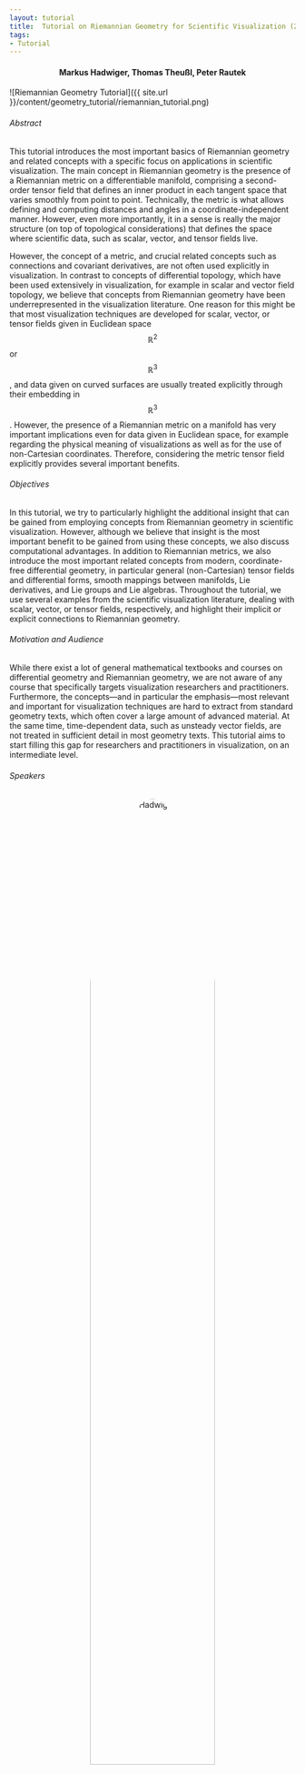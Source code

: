```yaml
---
layout: tutorial
title:  Tutorial on Riemannian Geometry for Scientific Visualization (2021)
tags:
- Tutorial
---
```

<div style='text-align: center;'>
<h4> Markus Hadwiger, Thomas Theu&szlig;l, Peter Rautek </h4>
</div>

![Riemannian Geometry Tutorial]({{ site.url }}/content/geometry_tutorial/riemannian_tutorial.png)

###### Abstract

This tutorial introduces the most important basics of Riemannian geometry and related concepts with a specific focus on applications in scientific visualization. The main concept in Riemannian geometry is the presence of a Riemannian metric on a differentiable manifold, comprising a second-order tensor field that defines an inner product in each tangent space that varies smoothly from point to point. Technically, the metric is what allows defining and computing distances and angles in a coordinate-independent manner. However, even more importantly, it in a sense is really the major structure (on top of topological considerations) that defines the space where scientific data, such as scalar, vector, and tensor fields live.

However, the concept of a metric, and crucial related concepts such as connections and covariant derivatives, are not often used explicitly in visualization. In contrast to concepts of differential topology, which have been used extensively in visualization, for example in scalar and vector field topology, we believe that concepts from Riemannian geometry have been underrepresented in the visualization literature. One reason for this might be that most visualization techniques are developed for scalar, vector, or tensor fields given in Euclidean space $$\mathbb{R}^2$$ or $$\mathbb{R}^3$$, and data given on curved surfaces are usually treated explicitly through their embedding in $$\mathbb{R}^3$$. However, the presence of a Riemannian metric on a manifold has very important implications even for data given in Euclidean space, for example regarding the physical meaning of visualizations as well as for the use of non-Cartesian coordinates. Therefore, considering the metric tensor field explicitly provides several important benefits.

###### Objectives

In this tutorial, we try to particularly highlight the additional insight that can be gained from employing concepts from Riemannian geometry in scientific visualization. However, although we believe that insight is the most important benefit to be gained from using these concepts, we also discuss computational advantages. In addition to Riemannian metrics, we also introduce the most important related concepts from modern, coordinate-free differential geometry, in particular general (non-Cartesian) tensor fields and differential forms, smooth mappings between manifolds, Lie derivatives, and Lie groups and Lie algebras. Throughout the tutorial, we use several examples from the scientific visualization literature, dealing with scalar, vector, or tensor fields, respectively, and highlight their implicit or explicit connections to Riemannian geometry.


###### Motivation and Audience

While there exist a lot of general mathematical textbooks and courses on differential geometry and Riemannian geometry, we are not aware of any course that specifically targets visualization researchers and practitioners. Furthermore, the concepts—and in particular the emphasis—most relevant and important for visualization techniques are hard to extract from standard geometry texts, which often cover a large amount of advanced material. At the same time, time-dependent data, such as unsteady vector fields, are not treated in sufficient detail in most geometry texts. This tutorial aims to start filling this gap for researchers and practitioners in visualization, on an intermediate level.


###### Speakers
<div class="row">
  <div class="column" style='text-align: center;'>
    <a href="{{ site.url }}/people/hadwiger"><img src="{{ site.url }}/images/people/hadwiger.jpg" alt="Hadwiger" style="width:66%; border-radius: 50%;"></a>
	<h4>Markus Hadwiger</h4>
  </div>
  <div class="column" style='text-align: center;'>
    <img src="{{ site.url }}/images/people/theussl.jpg" alt="Theussl" style="width:66%; border-radius: 50%;">
	<h4>Thomas Theu&szlig;l</h4>
  </div>
  <div class="column" style='text-align: center;'>
    <a href="{{ site.url }}/people/rautek"><img src="{{ site.url }}/images/people/rautek.jpg" alt="Rautek" style="width:66%; border-radius: 50%;"></a>
	<h4>Peter Rautek</h4>
  </div>
</div>

<br>

### Notes

Download the tutorial notes here (current version v0.1, 25 Oct 2021; please check back for updates!):
<div class="contentBox" style="min-height: 80px">
<button id="toggle-pdf" class="button slim rounded-left leftalign" title="Read PDF"><i class="icon-file-pdf" aria-hidden="true"> </i>Tutorial Notes</button>
<a href="{{ site.url }}/publications/2021_riemannian_geometry_scivis_tutorial_v0_1.pdf" target="_blank" rel="noopener"><button id="download-pdf" class="button narrow rounded-right leftalign" title="Download PDF"><i class="icon-download" aria-hidden="true"></i></button>	</a>
<div id="box-pdf" class="contentBox toggleBox" style="background: url({{'./assets/css/images/loading.gif' | relative_url }}) center center no-repeat transparent; display: none;"><object id="publication_pdf" class="contentBox" data="{{ site.url }}/publications/2021_riemannian_geometry_scivis_tutorial_v0_1.pdf"><p>PDF cannot be displayed.</p></object></div>
</div>

<br>

### Session Videos

#### 01. Introduction, Manifolds, Coordinate Charts, Vector Fields
<iframe id="box-video" class="12u contentBox" src="https://www.youtube.com/embed/Uqo_pLShQPw" title="YouTube video player" frameborder="0" allow="accelerometer; autoplay; clipboard-write; encrypted-media; gyroscope; picture-in-picture" allowfullscreen></iframe>
<br>
<br>
#### 02. Tensor Fields and Differential Forms
<iframe id="box-video" class="12u contentBox" src="https://www.youtube.com/embed/Ke-695XFJ2E" title="YouTube video player" frameborder="0" allow="accelerometer; autoplay; clipboard-write; encrypted-media; gyroscope; picture-in-picture" allowfullscreen></iframe>
<br>
<br>
#### 03. Riemannian Metrics and Connections
<iframe id="box-video" class="12u contentBox" src="https://www.youtube.com/embed/cqV_nUQMTGo" title="YouTube video player" frameborder="0" allow="accelerometer; autoplay; clipboard-write; encrypted-media; gyroscope; picture-in-picture" allowfullscreen></iframe>
<br>
<br>
#### 04. Smooth Maps between Manifolds; Isometries
<iframe id="box-video" class="12u contentBox" src="https://www.youtube.com/embed/tyhUkzn7jpY" title="YouTube video player" frameborder="0" allow="accelerometer; autoplay; clipboard-write; encrypted-media; gyroscope; picture-in-picture" allowfullscreen></iframe>
<br>
<br>
#### 05. Covariant Derivatives and Lie Derivatives
<iframe id="box-video" class="12u contentBox" src="https://www.youtube.com/embed/AycBYoKHiBw" title="YouTube video player" frameborder="0" allow="accelerometer; autoplay; clipboard-write; encrypted-media; gyroscope; picture-in-picture" allowfullscreen></iframe>
<br>
<br>
#### 06. Lie Groups and Lie Algebras
<iframe id="box-video" class="12u contentBox" src="https://www.youtube.com/embed/Es-7CzX3UGY" title="YouTube video player" frameborder="0" allow="accelerometer; autoplay; clipboard-write; encrypted-media; gyroscope; picture-in-picture" allowfullscreen></iframe>

